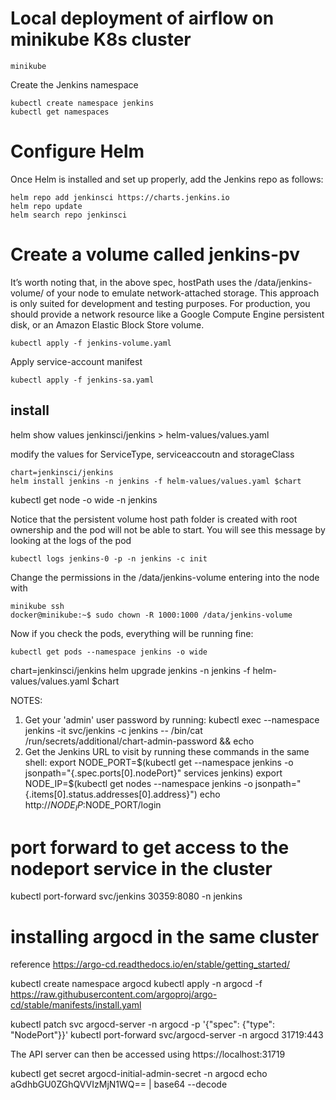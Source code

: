 # Local deployment of airflow on minikube K8s cluster
```
minikube
```

Create the Jenkins namespace
```
kubectl create namespace jenkins
kubectl get namespaces
```

# Configure Helm

Once Helm is installed and set up properly, add the Jenkins repo as follows:
```
helm repo add jenkinsci https://charts.jenkins.io
helm repo update
helm search repo jenkinsci
```

# Create a volume called jenkins-pv
It’s worth noting that, in the above spec, hostPath uses the /data/jenkins-volume/ of your node to emulate network-attached storage. This approach is only suited for development and testing purposes. For production, you should provide a network resource like a Google Compute Engine persistent disk, or an Amazon Elastic Block Store volume. 
```
kubectl apply -f jenkins-volume.yaml
```

Apply service-account manifest
```
kubectl apply -f jenkins-sa.yaml
```

## install 
 helm show values jenkinsci/jenkins > helm-values/values.yaml

modify the values for ServiceType, serviceaccoutn and storageClass
```
chart=jenkinsci/jenkins
helm install jenkins -n jenkins -f helm-values/values.yaml $chart
```

kubectl get node -o wide -n jenkins

Notice that the persistent volume host path folder is created with root ownership and the pod will not be able to start.
You will see this message by looking at the logs of the pod
```
kubectl logs jenkins-0 -p -n jenkins -c init
```


Change the permissions in the /data/jenkins-volume entering into the node with 
```
minikube ssh
docker@minikube:~$ sudo chown -R 1000:1000 /data/jenkins-volume
```


Now if you check the pods, everything will be running fine:
```
kubectl get pods --namespace jenkins -o wide
```


chart=jenkinsci/jenkins
helm upgrade jenkins -n jenkins -f helm-values/values.yaml $chart


NOTES:
1. Get your 'admin' user password by running:
  kubectl exec --namespace jenkins -it svc/jenkins -c jenkins -- /bin/cat /run/secrets/additional/chart-admin-password && echo
2. Get the Jenkins URL to visit by running these commands in the same shell:
  export NODE_PORT=$(kubectl get --namespace jenkins -o jsonpath="{.spec.ports[0].nodePort}" services jenkins)
  export NODE_IP=$(kubectl get nodes --namespace jenkins -o jsonpath="{.items[0].status.addresses[0].address}")
  echo http://$NODE_IP:$NODE_PORT/login

# port forward to get access to the nodeport service in the cluster
kubectl port-forward svc/jenkins 30359:8080 -n jenkins





# installing argocd in the same cluster
reference
https://argo-cd.readthedocs.io/en/stable/getting_started/

kubectl create namespace argocd
kubectl apply -n argocd -f https://raw.githubusercontent.com/argoproj/argo-cd/stable/manifests/install.yaml


kubectl patch svc argocd-server -n argocd -p '{"spec": {"type": "NodePort"}}'
kubectl port-forward svc/argocd-server -n argocd 31719:443

The API server can then be accessed using https://localhost:31719


kubectl get secret argocd-initial-admin-secret -n argocd
echo aGdhbGU0ZGhQVVIzMjN1WQ== | base64 --decode
